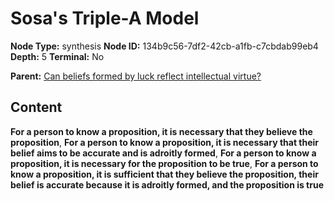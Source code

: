 # Sosa's Triple-A Model

**Node Type:** synthesis
**Node ID:** 134b9c56-7df2-42cb-a1fb-c7cbdab99eb4
**Depth:** 5
**Terminal:** No

**Parent:** [Can beliefs formed by luck reflect intellectual virtue?](can-beliefs-formed-by-luck-reflect-intellectual-virtue-antithesis-e033315a-e018-4586-bd7d-c828ed9ba62e.md)

## Content

**For a person to know a proposition, it is necessary that they believe the proposition**, **For a person to know a proposition, it is necessary that their belief aims to be accurate and is adroitly formed**, **For a person to know a proposition, it is necessary for the proposition to be true**, **For a person to know a proposition, it is sufficient that they believe the proposition, their belief is accurate because it is adroitly formed, and the proposition is true**
